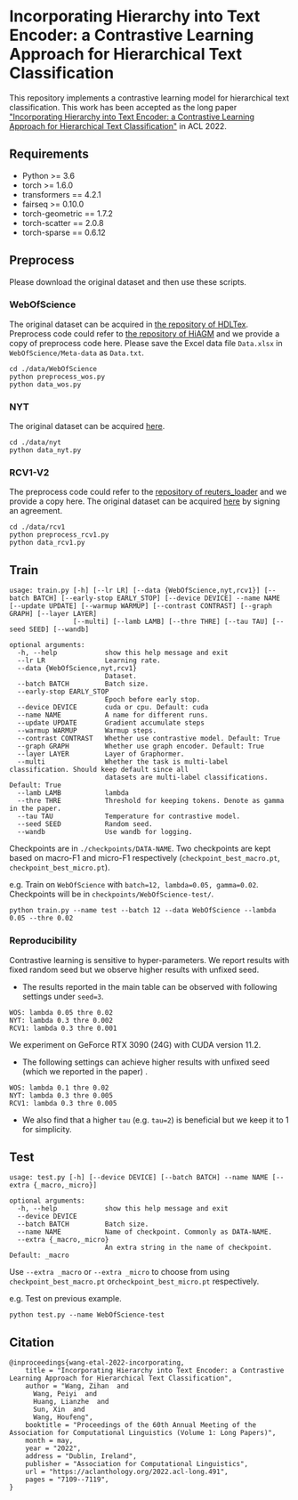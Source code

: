 # Incorporating Hierarchy into Text Encoder: a Contrastive Learning Approach for Hierarchical Text Classification

This repository implements a contrastive learning model for hierarchical text classification. This work has been 
accepted as the long paper ["Incorporating Hierarchy into Text Encoder: a Contrastive Learning Approach for Hierarchical 
Text Classification"](https://aclanthology.org/2022.acl-long.491/) in ACL 2022.

## Requirements

* Python >= 3.6
* torch >= 1.6.0
* transformers == 4.2.1
* fairseq >= 0.10.0
* torch-geometric == 1.7.2
* torch-scatter == 2.0.8
* torch-sparse ==  0.6.12

## Preprocess

Please download the original dataset and then use these scripts.

### WebOfScience

The original dataset can be acquired in [the repository of HDLTex](https://github.com/kk7nc/HDLTex). Preprocess code could refer to [the repository of HiAGM](https://github.com/Alibaba-NLP/HiAGM) and we provide a copy of preprocess code here.
Please save the Excel data file `Data.xlsx` in `WebOfScience/Meta-data` as `Data.txt`.

```shell
cd ./data/WebOfScience
python preprocess_wos.py
python data_wos.py
```

### NYT

The original dataset can be acquired [here](https://catalog.ldc.upenn.edu/LDC2008T19).

```shell
cd ./data/nyt
python data_nyt.py
```

### RCV1-V2

The preprocess code could refer to the [repository of reuters_loader](https://github.com/ductri/reuters_loader) and we provide a copy here. The original dataset can be acquired [here](https://trec.nist.gov/data/reuters/reuters.html) by signing an agreement.

```shell
cd ./data/rcv1
python preprocess_rcv1.py
python data_rcv1.py
```

## Train

```
usage: train.py [-h] [--lr LR] [--data {WebOfScience,nyt,rcv1}] [--batch BATCH] [--early-stop EARLY_STOP] [--device DEVICE] --name NAME [--update UPDATE] [--warmup WARMUP] [--contrast CONTRAST] [--graph GRAPH] [--layer LAYER]
                [--multi] [--lamb LAMB] [--thre THRE] [--tau TAU] [--seed SEED] [--wandb]

optional arguments:
  -h, --help            show this help message and exit
  --lr LR               Learning rate.
  --data {WebOfScience,nyt,rcv1}
                        Dataset.
  --batch BATCH         Batch size.
  --early-stop EARLY_STOP
                        Epoch before early stop.
  --device DEVICE		cuda or cpu. Default: cuda
  --name NAME           A name for different runs.
  --update UPDATE       Gradient accumulate steps
  --warmup WARMUP       Warmup steps.
  --contrast CONTRAST   Whether use contrastive model. Default: True
  --graph GRAPH         Whether use graph encoder. Default: True
  --layer LAYER         Layer of Graphormer.
  --multi               Whether the task is multi-label classification. Should keep default since all 
  						datasets are multi-label classifications. Default: True
  --lamb LAMB           lambda
  --thre THRE           Threshold for keeping tokens. Denote as gamma in the paper.
  --tau TAU             Temperature for contrastive model.
  --seed SEED           Random seed.
  --wandb               Use wandb for logging.
```

Checkpoints are in `./checkpoints/DATA-NAME`. Two checkpoints are kept based on macro-F1 and micro-F1 respectively 
(`checkpoint_best_macro.pt`, `checkpoint_best_micro.pt`).

e.g. Train on `WebOfScience` with `batch=12, lambda=0.05, gamma=0.02`. Checkpoints will be in `checkpoints/WebOfScience-test/`.

```shell
python train.py --name test --batch 12 --data WebOfScience --lambda 0.05 --thre 0.02
```

### Reproducibility

Contrastive learning is sensitive to hyper-parameters. We report results with fixed random seed but we observe higher results with unfixed seed.

* The results reported in the main table can be observed with following settings under `seed=3`.

```
WOS: lambda 0.05 thre 0.02
NYT: lambda 0.3 thre 0.002
RCV1: lambda 0.3 thre 0.001
```

We experiment on GeForce RTX 3090 (24G) with CUDA version $11.2$.

* The following settings can achieve higher results with unfixed seed (which we reported in the paper) .

```
WOS: lambda 0.1 thre 0.02
NYT: lambda 0.3 thre 0.005
RCV1: lambda 0.3 thre 0.005
```

* We also find that a higher `tau` (e.g. `tau=2`) is beneficial but we keep it to $1$ for simplicity.

## Test

```
usage: test.py [-h] [--device DEVICE] [--batch BATCH] --name NAME [--extra {_macro,_micro}]

optional arguments:
  -h, --help            show this help message and exit
  --device DEVICE
  --batch BATCH         Batch size.
  --name NAME           Name of checkpoint. Commonly as DATA-NAME.
  --extra {_macro,_micro}
                        An extra string in the name of checkpoint. Default: _macro
```

Use `--extra _macro` or `--extra _micro`  to choose from using `checkpoint_best_macro.pt` or`checkpoint_best_micro.pt` respectively.

e.g. Test on previous example.

```shell
python test.py --name WebOfScience-test
```

## Citation

```
@inproceedings{wang-etal-2022-incorporating,
    title = "Incorporating Hierarchy into Text Encoder: a Contrastive Learning Approach for Hierarchical Text Classification",
    author = "Wang, Zihan  and
      Wang, Peiyi  and
      Huang, Lianzhe  and
      Sun, Xin  and
      Wang, Houfeng",
    booktitle = "Proceedings of the 60th Annual Meeting of the Association for Computational Linguistics (Volume 1: Long Papers)",
    month = may,
    year = "2022",
    address = "Dublin, Ireland",
    publisher = "Association for Computational Linguistics",
    url = "https://aclanthology.org/2022.acl-long.491",
    pages = "7109--7119",
}
```

